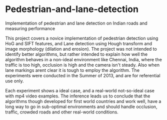 # Pedestrian-and-lane-detection
Implementation of pedestrian and lane detection on Indian roads and measuring performance

This project covers a novice implementation of pedestrian detection using HoG and SIFT features, and Lane detection using Hough transform and image morphology (dilation and erosion). The project was not intended to identify better algorithms, but rather intended to explain how well the algorithm behaves in a non-ideal environment like Chennai, India, where the traffic is too high, occlusion is high and the camera isn't steady. Also when lane markings arent clear it is tough to employ the algorithm. The experiments were conducted in the Summer of 2013, and are for referential use only.

Each experiment shows a ideal case, and a real-world not-so-ideal case with mp4 video examples. The inference leads us to conclude that the algorithms though developed for first world countries and work well, have a long way to go in sub-optimal environments and should handle occlusion, traffic, crowded roads and other real-world conditions.
